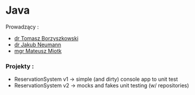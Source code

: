 # Java

Prowadzący :
- [dr Tomasz Borzyszkowski](https://github.com/tborzyszkowski)
- [dr Jakub Neumann](https://inf.ug.edu.pl/~kuba)
- [mgr Mateusz Miotk](https://github.com/mmiotk)

### Projekty :
- ReservationSystem v1 -> simple (and dirty) console app to unit test
- ReservationSystem v2 -> mocks and fakes unit testing (w/ repositories)

